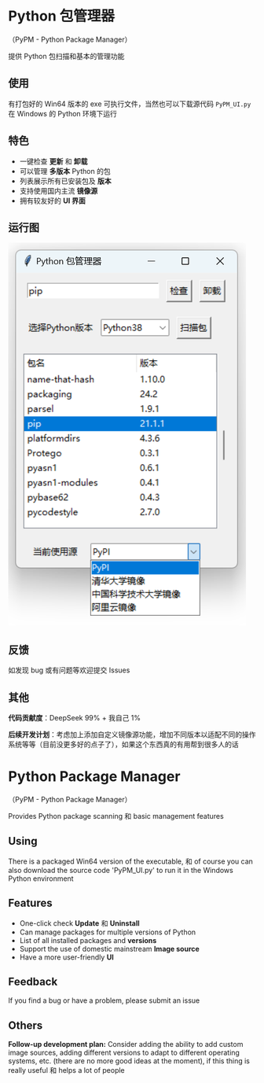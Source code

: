 # Python 包管理器

（PyPM - Python Package Manager）

提供 Python 包扫描和基本的管理功能

## 使用

有打包好的 Win64 版本的 exe 可执行文件，当然也可以下载源代码 `PyPM_UI.py` 在 Windows 的 Python 环境下运行

## 特色

- 一键检查 **更新** 和 **卸载**
- 可以管理 **多版本** Python 的包
- 列表展示所有已安装包及 **版本**
- 支持使用国内主流 **镜像源**
- 拥有较友好的 **UI 界面**

## 运行图

![image-20250208084138260](./screenshot.png)

## 反馈

如发现 bug 或有问题等欢迎提交 Issues

## 其他

**代码贡献度**：DeepSeek 99% + 我自己 1%

**后续开发计划**：考虑加上添加自定义镜像源功能，增加不同版本以适配不同的操作系统等等（目前没更多好的点子了），如果这个东西真的有用帮到很多人的话

# Python Package Manager

（PyPM - Python Package Manager）

Provides Python package scanning 和 basic management features

## Using

There is a packaged Win64 version of the executable, 和 of course you can also download the source code 'PyPM_UI.py' to run it in the Windows Python environment

## Features

- One-click check **Update** 和 **Uninstall**
- Can manage packages for multiple versions of Python
- List of all installed packages and **versions**
- Support the use of domestic mainstream **Image source**
- Have a more user-friendly **UI**

## Feedback

If you find a bug or have a problem, please submit an issue

## Others

**Follow-up development plan:** Consider adding the ability to add custom image sources, adding different versions to adapt to different operating systems, etc. (there are no more good ideas at the moment), if this thing is really useful 和 helps a lot of people
